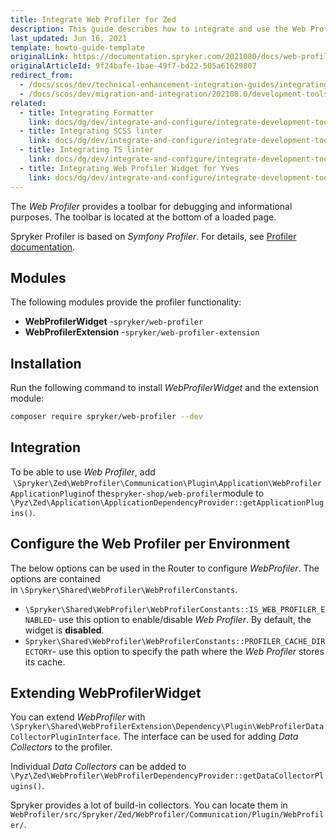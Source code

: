 ```yaml
---
title: Integrate Web Profiler for Zed
description: This guide describes how to integrate and use the Web Profiler toolbar available in Zed for development purposes.
last_updated: Jun 16, 2021
template: howto-guide-template
originalLink: https://documentation.spryker.com/2021080/docs/web-profiler
originalArticleId: 9f24bafe-1bae-49f7-bd22-505a61629807
redirect_from:
  - /docs/scos/dev/technical-enhancement-integration-guides/integrating-development-tools/integrating-web-profiler-for-zed.html
  - /docs/scos/dev/migration-and-integration/202108.0/development-tools/web-profiler.html
related:
  - title: Integrating Formatter
    link: docs/dg/dev/integrate-and-configure/integrate-development-tools/integrate-formatter.html
  - title: Integrating SCSS linter
    link: docs/dg/dev/integrate-and-configure/integrate-development-tools/integrate-scss-linter.html
  - title: Integrating TS linter
    link: docs/dg/dev/integrate-and-configure/integrate-development-tools/integrate-ts-linter.html
  - title: Integrating Web Profiler Widget for Yves
    link: docs/dg/dev/integrate-and-configure/integrate-development-tools/integrate-web-profiler-widget-for-yves.html
---
```


The *Web Profiler* provides a toolbar for debugging and informational purposes. The toolbar is located at the bottom of a loaded page.

Spryker Profiler is based on *Symfony Profiler*. For details, see [Profiler documentation](https://symfony.com/doc/current/profiler.html).

## Modules

The following modules provide the profiler functionality:

- **WebProfilerWidget** -`spryker/web-profiler`
- **WebProfilerExtension** -`spryker/web-profiler-extension`

## Installation

Run the following command to install *WebProfilerWidget* and the extension module:

```bash
composer require spryker/web-profiler --dev
```

## Integration

To be able to use *Web Profiler*, add  `\Spryker\Zed\WebProfiler\Communication\Plugin\Application\WebProfilerApplicationPlugin`of the`spryker-shop/web-profiler`module to `\Pyz\Zed\Application\ApplicationDependencyProvider::getApplicationPlugins()`.

## Configure the Web Profiler per Environment

The below options can be used in the Router to configure *WebProfiler*. The options are contained in `\Spryker\Shared\WebProfiler\WebProfilerConstants`.

- `\Spryker\Shared\WebProfiler\WebProfilerConstants::IS_WEB_PROFILER_ENABLED`- use this option to enable/disable *Web Profiler*. By default, the widget is **disabled**.
- `Spryker\Shared\WebProfiler\WebProfilerConstants::PROFILER_CACHE_DIRECTORY`- use this option to specify the path where the *Web Profiler* stores its cache.

## Extending WebProfilerWidget

You can extend *WebProfiler* with `\Spryker\Shared\WebProfilerExtension\Dependency\Plugin\WebProfilerDataCollectorPluginInterface`. The interface can be used for adding *Data Collectors* to the profiler.

Individual *Data Collectors* can be added to `\Pyz\Zed\WebProfiler\WebProfilerDependencyProvider::getDataCollectorPlugins()`.

Spryker provides a lot of build-in collectors. You can locate them in `WebProfiler/src/Spryker/Zed/WebProfiler/Communication/Plugin/WebProfiler/`.
